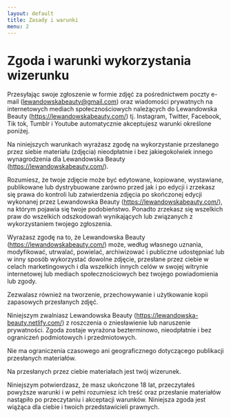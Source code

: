 ```yaml
---
layout: default
title: Zasady i warunki
menu: 2
---
```


# Zgoda i warunki wykorzystania wizerunku

Przesyłając swoje zgłoszenie w formie zdjęć za pośrednictwem poczty e-mail (lewandowskabeauty@gmail.com) oraz wiadomości prywatnych na internetowych mediach społecznościowych należących do Lewandowska Beauty (https://lewandowskabeauty.com/) tj. Instagram, Twitter, Facebook, Tik tok, Tumblr i Youtube automatycznie akceptujesz warunki określone poniżej.


Na niniejszych warunkach wyrażasz zgodę na wykorzystanie przesłanego przez siebie materiału (zdjęcia) nieodpłatnie i bez jakiegokolwiek innego wynagrodzenia dla Lewandowska Beauty (https://lewandowskabeauty.com/).


Rozumiesz, że twoje zdjęcie może być edytowane, kopiowane, wystawiane, publikowane lub dystrybuowane zarówno przed jak i po edycji i zrzekasz się prawa do kontroli lub zatwierdzenia zdjęcia po skończonej edycji wykonanej przez Lewandowska Beauty (https://lewandowskabeauty.com/), na którym pojawia się twoje podobieństwo. Ponadto zrzekasz się wszelkich praw do wszelkich odszkodowań wynikających lub związanych z wykorzystaniem twojego zgłoszenia.


 Wyrażasz zgodę na to, że Lewandowska Beauty (https://lewandowskabeauty.com/) może, według własnego uznania, modyfikować, utrwalać, powielać, archiwizować i publiczne udostępniać  lub w inny sposób wykorzystać dowolne zdjęcie,  przesłane przez ciebie w celach marketingowych i dla wszelkich innych celów w swojej witrynie internetowej lub  mediach społecznościowych bez twojego powiadomienia lub zgody.

Zezwalasz również na tworzenie, przechowywanie i użytkowanie kopii zapasowych przesłanych zdjęć.


Niniejszym zwalniasz Lewandowska Beauty (https://lewandowska-beauty.netlify.com/) z  roszczenia o zniesławienie lub naruszenie prywatności. Zgoda zostaje wyrażona bezterminowo, nieodpłatnie i bez ograniczeń podmiotowych i przedmiotowych. 


Nie ma ograniczenia czasowego ani geograficznego dotyczącego publikacji przesłanych materiałów. 


Na przesłanych przez ciebie materiałach jest twój wizerunek.


Niniejszym potwierdzasz, że masz ukończone 18 lat, przeczytałeś powyższe warunki i w pełni rozumiesz ich treść oraz przesłanie materiałów nastąpiło po przeczytaniu i akceptacji warunków. Niniejsza zgoda jest wiążąca dla ciebie i twoich przedstawicieli prawnych.


